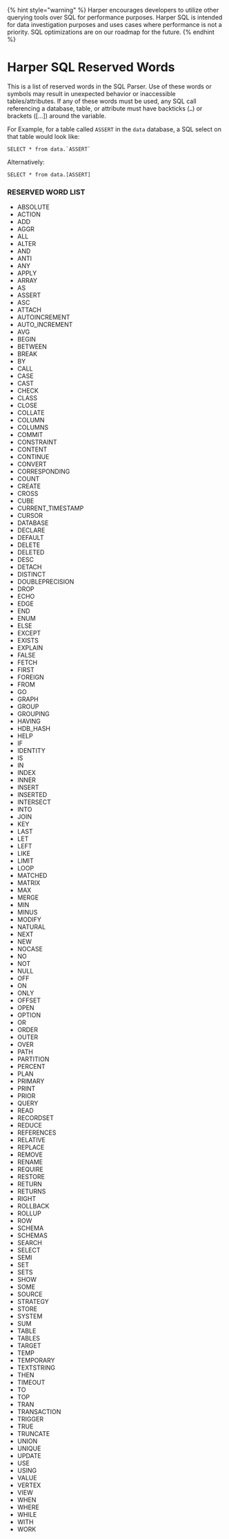 {% hint style="warning" %}
Harper encourages developers to utilize other querying tools over SQL for performance purposes. Harper SQL is intended for data investigation purposes and uses cases where performance is not a priority. SQL optimizations are on our roadmap for the future.
{% endhint %}

# Harper SQL Reserved Words

This is a list of reserved words in the SQL Parser.  Use of these words or symbols may result in unexpected behavior or inaccessible tables/attributes.  If any of these words must be used, any SQL call referencing a database, table, or attribute must have backticks (`…`) or brackets ([…]) around the variable.

For Example, for a table called `ASSERT` in the `data` database, a SQL select on that table would look like:

```
SELECT * from data.`ASSERT`
```

Alternatively:

```
SELECT * from data.[ASSERT]
```

### RESERVED WORD LIST

* ABSOLUTE 
* ACTION 
* ADD 
* AGGR 
* ALL 
* ALTER 
* AND 
* ANTI 
* ANY 
* APPLY 
* ARRAY 
* AS 
* ASSERT 
* ASC 
* ATTACH 
* AUTOINCREMENT 
* AUTO_INCREMENT 
* AVG 
* BEGIN 
* BETWEEN 
* BREAK 
* BY 
* CALL 
* CASE 
* CAST 
* CHECK 
* CLASS 
* CLOSE 
* COLLATE 
* COLUMN 
* COLUMNS 
* COMMIT 
* CONSTRAINT 
* CONTENT 
* CONTINUE 
* CONVERT 
* CORRESPONDING 
* COUNT 
* CREATE 
* CROSS 
* CUBE 
* CURRENT_TIMESTAMP 
* CURSOR 
* DATABASE 
* DECLARE 
* DEFAULT 
* DELETE 
* DELETED 
* DESC 
* DETACH 
* DISTINCT 
* DOUBLEPRECISION 
* DROP 
* ECHO 
* EDGE 
* END 
* ENUM 
* ELSE 
* EXCEPT 
* EXISTS 
* EXPLAIN 
* FALSE 
* FETCH 
* FIRST 
* FOREIGN 
* FROM 
* GO 
* GRAPH 
* GROUP 
* GROUPING 
* HAVING 
* HDB_HASH 
* HELP 
* IF 
* IDENTITY 
* IS 
* IN 
* INDEX 
* INNER 
* INSERT 
* INSERTED 
* INTERSECT 
* INTO 
* JOIN 
* KEY 
* LAST 
* LET 
* LEFT 
* LIKE 
* LIMIT 
* LOOP 
* MATCHED 
* MATRIX 
* MAX 
* MERGE 
* MIN 
* MINUS 
* MODIFY 
* NATURAL 
* NEXT 
* NEW 
* NOCASE 
* NO 
* NOT 
* NULL 
* OFF 
* ON 
* ONLY 
* OFFSET 
* OPEN 
* OPTION 
* OR 
* ORDER 
* OUTER 
* OVER 
* PATH 
* PARTITION 
* PERCENT 
* PLAN 
* PRIMARY 
* PRINT 
* PRIOR 
* QUERY 
* READ 
* RECORDSET 
* REDUCE 
* REFERENCES 
* RELATIVE 
* REPLACE 
* REMOVE 
* RENAME 
* REQUIRE 
* RESTORE 
* RETURN 
* RETURNS 
* RIGHT 
* ROLLBACK 
* ROLLUP 
* ROW 
* SCHEMA 
* SCHEMAS 
* SEARCH 
* SELECT 
* SEMI 
* SET 
* SETS 
* SHOW 
* SOME 
* SOURCE 
* STRATEGY 
* STORE 
* SYSTEM 
* SUM 
* TABLE 
* TABLES 
* TARGET 
* TEMP 
* TEMPORARY 
* TEXTSTRING 
* THEN 
* TIMEOUT 
* TO 
* TOP 
* TRAN 
* TRANSACTION 
* TRIGGER 
* TRUE 
* TRUNCATE 
* UNION 
* UNIQUE 
* UPDATE 
* USE 
* USING 
* VALUE 
* VERTEX 
* VIEW 
* WHEN 
* WHERE 
* WHILE 
* WITH 
* WORK
